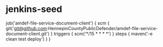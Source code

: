 # jenkins-seed



job('amdef-file-service-document-client') {
    scm {
        git('git@github.com:HennepinCountyPublicDefender/amdef-file-service-document-client.git')
    }
    triggers {
        scm('*/15 * * * *')
    }
    steps {
        maven('-e clean test deploy')
    }
}
